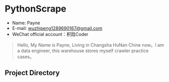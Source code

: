 # PythonScrape 
*   Name: Payne 
*   E-mail: wuzhipeng1289690167@gmail.com
*   WeChat official account：积跬Coder
> Hello, My Name is Payne, Living in Changsha HuNan Chine now。l am a data engineer, this warehouse stores myself crawler practice cases。

## Project Directory


